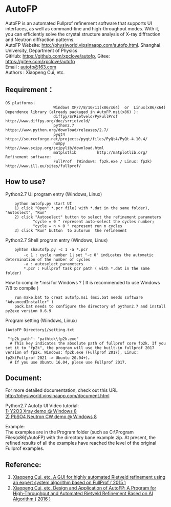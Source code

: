 # AutoFP
AutoFP is an automated Fullprof refinement software that supports UI interfaces, as well as command-line and high-throughput modes. With it, you can efficiently solve the crystal structure analysis of X-ray diffraction and Neutron diffraction patterns.  
AutoFP Website: <http://physiworld.vipsinaapp.com/autofp.html>.  Shanghai University, Department of Physics  
GitHub: <https://github.com/xpclove/autofp>, Gitee: <https://gitee.com/xpclove/autofp>  
Email : autofp@163.com  
Authors : Xiaopeng Cui, etc.  

## Requirement：
	OS platforms：
                         Windows XP/7/8/10/11(x86/x64)	or  Linux(x86/x64)
	Dependence library (already packaged in AutoFP.msi(x86) ):
			 			 diffpy/SrRietveld/PyFullProf     http://www.diffpy.org/doc/srrietveld/
                         python2.7			https://www.python.org/download/releases/2.7/
                         pyqt4 	            https://sourceforge.net/projects/pyqt/files/PyQt4/PyQt-4.10.4/
                         numpy              http://www.scipy.org/scipylib/download.html
                         matplotlib         http://matplotlib.org/
	Refinement software: 
                         FullProf  (Windows: fp2k.exe / Linux: fp2k)	http://www.ill.eu/sites/fullprof/


## How to use?
Python2.7 UI program entry (Windows, Linux)

		python autofp.py start UI
		1) click "Open" *.pcr file( with *.dat in the same folder), "Autoslect", "Run"
		2) click "Autoselect" button to select the refinement parameters
				"cycle = 0 " represent auto-select the cycles number;
				"cycle = n > 0 " represent run n cycles
		3) click "Run" button  to autorun  the refinement 

Python2.7 Shell program entry (Windows, Linux)

		pyhton shautofp.py -c 1 -a *.pcr
			-c 1 : cycle number 1；set "-c 0" indicates the automatic determination of the number of cycles
			-a : autoselect parameters
			*.pcr : Fullprof task pcr path ( with *.dat in the same folder)


How to compile *.msi for Windows ? ( It is recommended to use Windows 7/8 to compile )

		run make.bat to creat autofp.msi (msi.bat needs software "AdvancedInstaller" )
		pack.bat needs to configure the directory of python2.7 and install py2exe version 0.6.9

Program setting (Windows, Linux)

	(AutoFP Directory)/setting.txt

	 "fp2k_path": "pathto\\fp2k.exe"	
	  # This key indicates the absolute path of fullprof core fp2k. If you set it to "fp2k", the program will use the built-in fullprof 2017 version of fp2k. Windows: fp2k.exe (Fullprof 2017), Linux: fp2k(Fullprof 2021 -> Ubuntu 20.04+)。
	  # If you use Ubuntu 16.04, plese use Fullprof 2017.

## Document:
For more detailed documentation, check out this URL <http://physiworld.vipsinaapp.com/document.html>

Python2.7 Autofp UI Video tutorial:  
[1) Y2O3 Xray demo @ Windows 8](http://physiworld.vipsinaapp.com/demo.html)   
[2) PbSO4 Neutron CW demo @ Windows 8](http://physiworld.vipsinaapp.com/demo_pbso4_cw.html)

Example:  
The examples are in the Program folder (such as C:\Program Files(x86)\AutoFP\) with the directory bane example.zip. At present, the refined results of all the examples have reached the level of the original Fullprof examples.

## Reference:
1. [Xiaopeng Cui, etc. A GUI for highly automated Rietveld refinement using an expert system algorithm based on FullProf ( 2015 )](http://webfile.sinacloud.net/autofp/kc5011.pdf)  
2. [Xiaopeng Cui, etc. Design and Application of AutoFP: A Program for High-Throughput and Automated Rietveld Refinement Based on AI Algorithm ( 2016 )](http://webfile.sinacloud.net/autofp/autofp.pdf)